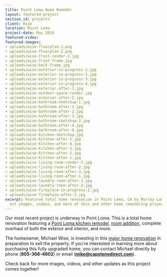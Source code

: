 ```yaml
---
title: Point Loma Home Remodel
layout: featured-project
section_id: projects
client: Wise
location: Point Loma
project-date: May 2018
featured-video:
featured-images:
- uploads/wise-floorplan-1.png
- uploads/wise-floorplan-2.png
- uploads/wise-front-render-2.jpg
- uploads/wise-front-frame.jpg
- uploads/wise-back-frame.jpg
- uploads/wise-exterior-in-progress-1.jpg
- uploads/wise-exterior-in-progress-2.jpg
- uploads/wise-exterior-in-progress-3.jpg
- uploads/wise-exterior-in-progress-4.jpg
- uploads/wise-exterior-after-1.jpg
- uploads/wise-outdoor-space-render.jpg
- uploads/wise-exterior-after-2.jpg
- uploads/wise-bathroom-sketchup-1.jpg
- uploads/wise-bathroom-after-1.jpg
- uploads/wise-bathroom-after-2.jpg
- uploads/wise-bathroom-after-3.jpg
- uploads/wise-bathroom-sketchup-2.jpg
- uploads/wise-bathroom-after-4.jpg
- uploads/wise-bathroom-after-6.jpg
- uploads/wise-kitchen-sketchup.jpg
- uploads/wise-kitchen-after-5.jpg
- uploads/wise-kitchen-after-4.jpg
- uploads/wise-kitchen-after-3.jpg
- uploads/wise-kitchen-after-2.jpg
- uploads/wise-kitchen-after-1.jpg
- uploads/wise-living-room-render-2.jpg
- uploads/wise-living-room-after-2.jpg
- uploads/wise-living-room-after-3.jpg
- uploads/wise-living-room-after-1.jpg
- uploads/wise-laundry-room-after-1.jpg
- uploads/wise-laundry-room-after-2.jpg
- uploads/wise-fireplace-in-progress-2.jpg
- uploads/wise-fireplace-after-1.jpg
excerpt: Featured total home renovation in Point Loma, CA by Murray Lampert. Check
  out images, videos, and more of this and other home remodeling projects in San Diego.
---
```


Our most recent project is underway in Point Loma. This is a total home renovation featuring a [Point Loma kitchen remodel](/kitchen-remodeling-point-loma), [room addition](/room-additions-point-loma), complete overhaul of both the exterior and interior, and more.

The homeowner, Michael Wise, is investing in this [major home renovation](/major-renovations) in preparation to sell the property. If you're interested in learning more about purchasing this fully upgraded home, you can contact Michael directly by phone (**805-368-4602**) or email (**mike@capstonedirect.com**).

Check back for more images, videos, and other updates as this project comes together!
